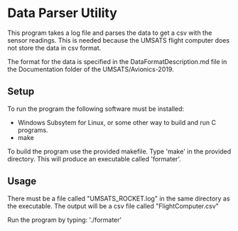# Data Parser Utility

This program takes a log file and parses the data to get a csv with the sensor readings.
This is needed because the UMSATS flight computer does not store the data in csv format.

The format for the data is specified in the DataFormatDescription.md file in the Documentation folder of the UMSATS/Avionics-2019.

## Setup 
To run the program the following software must be installed:
- Windows Subsytem for Linux, or some other way to build and run C programs.
- make

To build the program use the provided makefile.
Type 'make' in the provided directory.
This will produce an executable called 'formater'.

## Usage

There must be a file called "UMSATS_ROCKET.log" in the same directory as the executable.
The output will be a csv file called "FlightComputer.csv"

Run the program by typing:
	'./formater'


